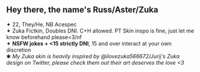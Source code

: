 ## Hey there, the name's Russ/Aster/Zuka
✦ 22, They/He, NB Acespec
\
✦ Zuka Fictkin, Doubles DNI. C+H allowed. PT Skin inspo is fine, just let me know beforehand please<3/nf
\
✦ **NSFW jokes + <15 strictly DNI**, 15 and over interact at your own discretion
\
✱ *My Zuka skin is heavily inspired by @ilovezuka566672/Jurij's Zuka design on Twitter, please check them out their art deserves the love <3*

<!--
**activecabinets/activecabinets** is a ✨ _special_ ✨ repository because its `README.md` (this file) appears on your GitHub profile.

Here are some ideas to get you started:

- 🔭 I’m currently working on ...
- 🌱 I’m currently learning ...
- 👯 I’m looking to collaborate on ...
- 🤔 I’m looking for help with ...
- 💬 Ask me about ...
- 📫 How to reach me: ...
- 😄 Pronouns: ...
- ⚡ Fun fact: ...
-->
